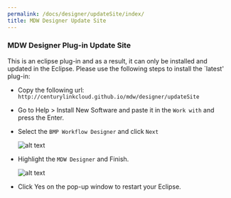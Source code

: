 ```yaml
---
permalink: /docs/designer/updateSite/index/
title: MDW Designer Update Site
---
```


### MDW Designer Plug-in Update Site
This is an eclipse plug-in and as a result, it can only be installed and updated in the Eclipse. Please use the following steps to install the `latest' plug-in:
- Copy the following url: `http://centurylinkcloud.github.io/mdw/designer/updateSite`
- Go to Help > Install New Software and paste it in the `Work with` and press the Enter.
- Select the `BMP Workflow Designer` and click `Next`

  ![alt text](../images/designerPlugin.png "designerPlugin")
  
- Highlight the `MDW Designer` and Finish. 

  ![alt text](../images/designerPlugin2.png "designerPlugin2")
  
- Click Yes on the pop-up window to restart your Eclipse.